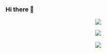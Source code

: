 ### Hi there 👋

<!--
**nayoung240/nayoung240** is a ✨ _special_ ✨ repository because its `README.md` (this file) appears on your GitHub profile.

Here are some ideas to get you started:

- 🔭 I’m currently working on ...
- 🌱 I’m currently learning ...
- 👯 I’m looking to collaborate on ...
- 🤔 I’m looking for help with ...
- 💬 Ask me about ...
- 📫 How to reach me: ...
- 😄 Pronouns: ...
- ⚡ Fun fact: ...
-->

<div align="center">
<img src="https://capsule-render.vercel.app/api?type=egg&color=auto&height=200&section=header&text=Nayoung&fontSize=50" />

<img src="https://github-readme-stats.vercel.app/api/top-langs/?username=nayoung240&layout=compact"><br><br>
<img src="https://github-readme-stats.vercel.app/api?username=nayoung240&show_icons=true">
</div>
